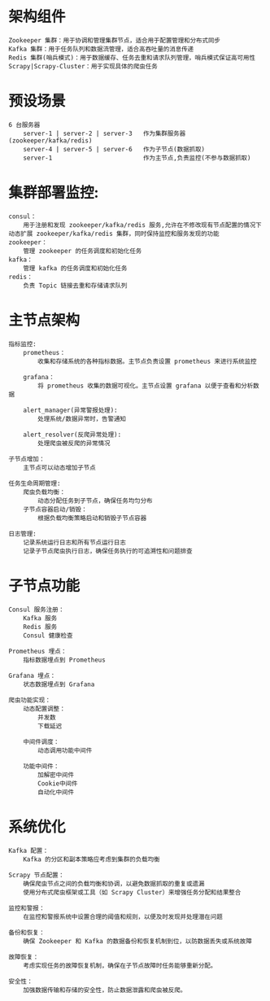 # 架构组件
    Zookeeper 集群：用于协调和管理集群节点，适合用于配置管理和分布式同步
    Kafka 集群：用于任务队列和数据流管理，适合高吞吐量的消息传递
    Redis 集群(哨兵模式)：用于数据缓存、任务去重和请求队列管理，哨兵模式保证高可用性
    Scrapy|Scrapy-Cluster：用于实现具体的爬虫任务


# 预设场景
    6 台服务器
        server-1 | server-2 | server-3   作为集群服务器(zookeeper/kafka/redis)
        server-4 | server-5 | server-6   作为子节点(数据抓取)
        server-1                         作为主节点,负责监控(不参与数据抓取)


# 集群部署监控:
    consul：
        用于注册和发现 zookeeper/kafka/redis 服务,允许在不修改现有节点配置的情况下动态扩展 zookeeper/kafka/redis 集群，同时保持监控和服务发现的功能
    zookeeper：
        管理 zookeeper 的任务调度和初始化任务
    kafka：
        管理 kafka 的任务调度和初始化任务
    redis：
        负责 Topic 链接去重和存储请求队列


# 主节点架构
    指标监控:
        prometheus：
            收集和存储系统的各种指标数据。主节点负责设置 prometheus 来进行系统监控

        grafana：
            将 prometheus 收集的数据可视化。主节点设置 grafana 以便于查看和分析数据

        alert_manager(异常警报处理):
            处理系统/数据异常时，告警通知

        alert_resolver(反爬异常处理):
            处理爬虫被反爬的异常情况

    子节点增加：
        主节点可以动态增加子节点

    任务生命周期管理:
        爬虫负载均衡：
            动态分配任务到子节点，确保任务均匀分布
        子节点容器启动/销毁：
            根据负载均衡策略启动和销毁子节点容器

    日志管理:
        记录系统运行日志和所有节点运行日志
        记录子节点爬虫执行日志，确保任务执行的可追溯性和问题排查


# 子节点功能
    Consul 服务注册：
        Kafka 服务
        Redis 服务
        Consul 健康检查

    Prometheus 埋点：
        指标数据埋点到 Prometheus

    Grafana 埋点：
        状态数据埋点到 Grafana

    爬虫功能实现：
        动态配置调整：
            并发数
            下载延迟

        中间件调度：
            动态调用功能中间件

        功能中间件：
            加解密中间件
            Cookie中间件
            自动化中间件


# 系统优化
    Kafka 配置：
        Kafka 的分区和副本策略应考虑到集群的负载均衡
    
    Scrapy 节点配置：
        确保爬虫节点之间的负载均衡和协调，以避免数据抓取的重复或遗漏
        使用分布式爬虫框架或工具（如 Scrapy Cluster）来增强任务分配和结果整合
    
    监控和警报：
        在监控和警报系统中设置合理的阈值和规则，以便及时发现并处理潜在问题

    备份和恢复：
        确保 Zookeeper 和 Kafka 的数据备份和恢复机制到位，以防数据丢失或系统故障

    故障恢复：
        考虑实现任务的故障恢复机制，确保在子节点故障时任务能够重新分配。
    
    安全性：
        加强数据传输和存储的安全性，防止数据泄露和爬虫被反爬。
